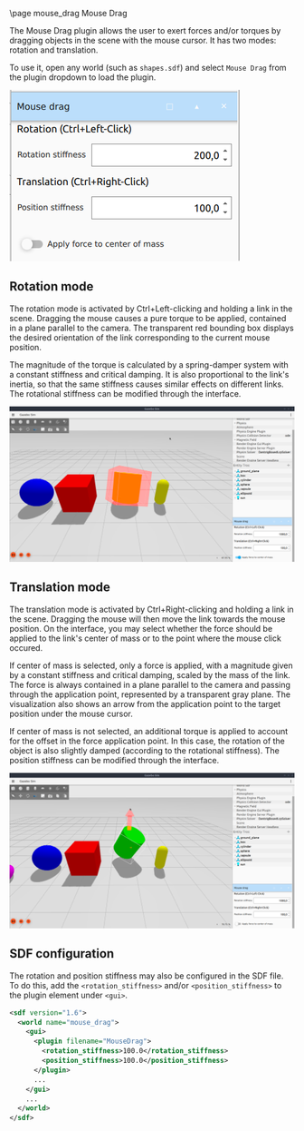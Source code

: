 \page mouse_drag Mouse Drag

The Mouse Drag plugin allows the user to exert forces and/or torques by dragging
objects in the scene with the mouse cursor. It has two modes: rotation and
translation.

To use it, open any world (such as `shapes.sdf`) and select `Mouse Drag` from
the plugin dropdown to load the plugin.

![Interface](https://raw.githubusercontent.com/gazebosim/gz-sim/main/tutorials/files/mouse_drag/Interface.png)

## Rotation mode

The rotation mode is activated by Ctrl+Left-clicking and holding a link in the
scene. Dragging the mouse causes a pure torque to be applied, contained in a
plane parallel to the camera. The transparent red bounding box displays the
desired orientation of the link corresponding to the current mouse position.

The magnitude of the torque is calculated by a spring-damper system with a
constant stiffness and critical damping. It is also proportional to the link's
inertia, so that the same stiffness causes similar effects on different links.
The rotational stiffness can be modified through the interface.

![Rotation mode](https://raw.githubusercontent.com/gazebosim/gz-sim/main/tutorials/files/mouse_drag/Rotation.png)

## Translation mode

The translation mode is activated by Ctrl+Right-clicking and holding a link in
the scene. Dragging the mouse will then move the link towards the mouse
position. On the interface, you may select whether the force should be applied
to the link's center of mass or to the point where the mouse click occured.

If center of mass is selected, only a force is applied, with a magnitude given
by a constant stiffness and critical damping, scaled by the mass of the link.
The force is always contained in a plane parallel to the camera and passing
through the application point, represented by a transparent gray plane. The
visualization also shows an arrow from the application point to the target
position under the mouse cursor.

If center of mass is not selected, an additional torque is applied to account
for the offset in the force application point. In this case, the rotation of
the object is also slightly damped (according to the rotational stiffness).
The position stiffness can be modified through the interface.

![Translation mode](https://raw.githubusercontent.com/gazebosim/gz-sim/main/tutorials/files/mouse_drag/Translation.png)

## SDF configuration

The rotation and position stiffness may also be configured in the SDF file.
To do this, add the `<rotation_stiffness>` and/or `<position_stiffness>` to the
plugin element under `<gui>`.

```xml
<sdf version="1.6">
  <world name="mouse_drag">
    <gui>
      <plugin filename="MouseDrag">
        <rotation_stiffness>100.0</rotation_stiffness>
        <position_stiffness>100.0</position_stiffness>
      </plugin>
      ...
    </gui>
    ...
  </world>
</sdf>
```
